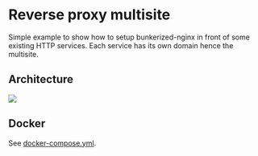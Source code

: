 # Reverse proxy multisite

Simple example to show how to setup bunkerized-nginx in front of some existing HTTP services. Each service has its own domain hence the multisite.

## Architecture

<img src="https://github.com/bunkerity/bunkerized-nginx/blob/dev/examples/reverse-proxy-multisite/architecture.png?raw=true" />

## Docker

See [docker-compose.yml](https://github.com/bunkerity/bunkerized-nginx/blob/master/examples/reverse-proxy-multisite/docker-compose.yml).
